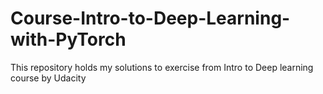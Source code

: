 # Course-Intro-to-Deep-Learning-with-PyTorch
This repository holds my solutions to exercise from Intro to Deep learning course by Udacity 
